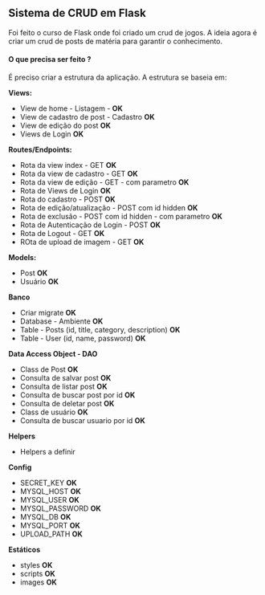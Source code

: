 ## Sistema de CRUD em Flask

Foi feito o curso de Flask onde foi criado um crud de jogos. A ideia agora é criar um crud de posts de matéria para garantir o conhecimento.

#### O que precisa ser feito ?

É preciso criar a estrutura da aplicação.
A estrutura se baseia em:

**Views:**

- View de home - Listagem - **OK**
- View de cadastro de post - Cadastro  **OK**
- View de edição do post **OK**
- Views de Login **OK**

**Routes/Endpoints:**

- Rota da view index - GET **OK**
- Rota da view de cadastro - GET **OK**
- Rota da view de edição - GET - com parametro **OK**
- Rota de Views de Login **OK**
- Rota do cadastro - POST **OK**
- Rota de edição/atualização - POST com id hidden **OK**
- Rota de exclusão - POST com id hidden - com parametro **OK**
- Rota de Autenticação de Login - POST **OK**
- Rota de Logout - GET **OK**
- ROta de upload de imagem - GET **OK**

**Models:**

- Post **OK**
- Usuário **OK**

**Banco**

- Criar migrate **OK**
- Database - Ambiente **OK**
- Table - Posts (id, title, category, description) **OK**
- Table - User (id, name, password) **OK**

**Data Access Object - DAO**

- Class de Post **OK**
- Consulta de salvar post **OK**
- Consulta de listar post **OK**
- Consulta de buscar post por id **OK**
- Consulta de deletar post **OK**
- Class de usuário **OK**
- Consulta de buscar usuario por id **OK**

**Helpers**

- Helpers a definir

**Config**

- SECRET_KEY **OK**
- MYSQL_HOST **OK**
- MYSQL_USER **OK**
- MYSQL_PASSWORD **OK**
- MYSQL_DB **OK**
- MYSQL_PORT **OK**
- UPLOAD_PATH **OK**


**Estáticos**

- styles **OK**
- scripts **OK**
- images **OK**
